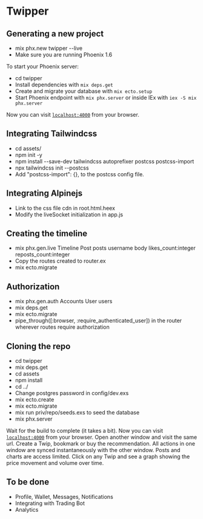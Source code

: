 # Twipper

## Generating a new project

- mix phx.new twipper --live
- Make sure you are running Phoenix 1.6

To start your Phoenix server:

- cd twipper
- Install dependencies with `mix deps.get`
- Create and migrate your database with `mix ecto.setup`
- Start Phoenix endpoint with `mix phx.server` or inside IEx with `iex -S mix phx.server`

Now you can visit [`localhost:4000`](http://localhost:4000) from your browser.

## Integrating Tailwindcss

- cd assets/
- npm init -y
- npm install --save-dev tailwindcss autoprefixer postcss postcss-import
- npx tailwindcss init --postcss
- Add "postcss-import": {}, to the postcss config file.

## Integrating Alpinejs

- Link to the css file cdn in root.html.heex
- Modify the liveSocket initialization in app.js

## Creating the timeline

- mix phx.gen.live Timeline Post posts username body likes_count:integer reposts_count:integer
- Copy the routes created to router.ex
- mix ecto.migrate

## Authorization

- mix phx.gen.auth Accounts User users
- mix deps.get
- mix ecto.migrate
- pipe_through([:browser, :require_authenticated_user]) in the router wherever routes require authorization

## Cloning the repo

- cd twipper
- mix deps.get
- cd assets
- npm install
- cd ../
- Change postgres password in config/dev.exs
- mix ecto.create
- mix ecto.migrate
- mix run priv/repo/seeds.exs to seed the database
- mix phx.server

Wait for the build to complete (it takes a bit). Now you can visit [`localhost:4000`](http://localhost:4000/posts) from your browser.
Open another window and visit the same url.
Create a Twip, bookmark or buy the recommendation.
All actions in one window are synced instantaneously with the other window.
Posts and charts are access limited.
Click on any Twip and see a graph showing the price movement and volume over time.

## To be done

- Profile, Wallet, Messages, Notifications
- Integrating with Trading Bot
- Analytics
